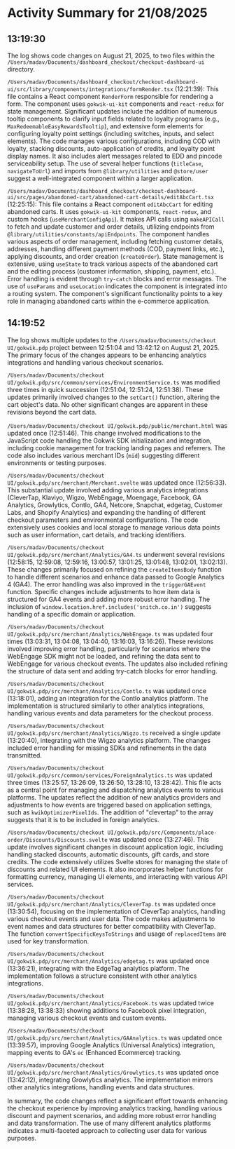 # Activity Summary for 21/08/2025

## 13:19:30
The log shows code changes on August 21, 2025, to two files within the `/Users/madav/Documents/dashboard_checkout/checkout-dashboard-ui` directory.


`/Users/madav/Documents/dashboard_checkout/checkout-dashboard-ui/src/library/components/integrations/formRender.tsx` (12:21:39): This file contains a React component `RenderForm` responsible for rendering a form.  The component uses `gokwik-ui-kit` components and `react-redux` for state management.  Significant updates include the addition of numerous tooltip components to clarify input fields related to loyalty programs (e.g.,  `MaxRedeemableEasyRewardsTooltip`),  and extensive form elements for configuring loyalty point settings (including switches, inputs, and select elements).  The code manages various configurations, including COD with loyalty, stacking discounts, auto-application of credits, and loyalty point display names.  It also includes alert messages related to EDD and pincode serviceability setup.  The use of several helper functions (`titleCase`, `navigateToUrl`) and imports from `@library/utilities` and `@store/user` suggest a well-integrated component within a larger application.

`/Users/madav/Documents/dashboard_checkout/checkout-dashboard-ui/src/pages/abandoned-cart/abandoned-cart-details/editAbcCart.tsx` (12:25:15): This file contains a React component `editAbcCart` for editing abandoned carts.  It uses `gokwik-ui-kit` components, `react-redux`, and custom hooks (`useMerchantConfigApi`). It makes API calls using  `makeAPICall` to fetch and update customer and order details, utilizing endpoints from `@library/utilities/constants/apiEndpoints`.  The component handles various aspects of order management, including fetching customer details, addresses, handling different payment methods (COD, payment links, etc.), applying discounts, and order creation (`createOrder`). State management is extensive, using `useState` to track various aspects of the abandoned cart and the editing process (customer information, shipping, payment, etc.).  Error handling is evident through `try-catch` blocks and error messages. The use of  `useParams` and `useLocation` indicates the component is integrated into a routing system.  The component's significant functionality points to a key role in managing abandoned carts within the e-commerce application.


## 14:19:52
The log shows multiple updates to the `/Users/madav/Documents/checkout UI/gokwik.pdp` project between 12:51:04 and 13:42:12 on August 21, 2025.  The primary focus of the changes appears to be enhancing analytics integrations and handling various checkout scenarios.

`/Users/madav/Documents/checkout UI/gokwik.pdp/src/common/services/EnvironmentService.ts` was modified three times in quick succession (12:51:04, 12:51:24, 12:51:38).  These updates primarily involved changes to the `setCart()` function, altering the cart object's data. No other significant changes are apparent in these revisions beyond the cart data.

`/Users/madav/Documents/checkout UI/gokwik.pdp/public/merchant.html` was updated once (12:51:46).  This change involved modifications to the JavaScript code handling the Gokwik SDK initialization and integration, including cookie management for tracking landing pages and referrers.  The code also includes various merchant IDs (`mid`) suggesting different environments or testing purposes.

`/Users/madav/Documents/checkout UI/gokwik.pdp/src/merchant/Merchant.svelte` was updated once (12:56:33). This substantial update involved adding various analytics integrations (CleverTap, Klaviyo, Wigzo, WebEngage, Moengage, Facebook, GA Analytics, Growlytics, Contlo, GA4, Netcore, Snapchat, edgetag, Customer Labs, and Shopify Analytics) and expanding the handling of different checkout parameters and environmental configurations.  The code extensively uses cookies and local storage to manage various data points such as user information, cart details, and tracking identifiers.

`/Users/madav/Documents/checkout UI/gokwik.pdp/src/merchant/Analytics/GA4.ts` underwent several revisions (12:58:15, 12:59:08, 12:59:16, 13:00:57, 13:01:25, 13:01:48, 13:02:01, 13:02:13). These changes primarily focused on refining the `createItemsBody` function to handle different scenarios and enhance data passed to Google Analytics 4 (GA4).  The error handling was also improved in the `triggerGAEvent` function.  Specific changes include adjustments to how item data is structured for GA4 events and adding more robust error handling.  The inclusion of `window.location.href.includes('snitch.co.in')` suggests handling of a specific domain or application.

`/Users/madav/Documents/checkout UI/gokwik.pdp/src/merchant/Analytics/WebEngage.ts` was updated four times (13:03:31, 13:04:08, 13:04:40, 13:16:03, 13:16:26).  These revisions involved improving error handling, particularly for scenarios where the WebEngage SDK might not be loaded, and refining the data sent to WebEngage for various checkout events. The updates also included  refining the structure of data sent and adding try-catch blocks for error handling.

`/Users/madav/Documents/checkout UI/gokwik.pdp/src/merchant/Analytics/Contlo.ts` was updated once (13:18:01), adding an integration for the Contlo analytics platform.  The implementation is structured similarly to other analytics integrations, handling various events and data parameters for the checkout process.

`/Users/madav/Documents/checkout UI/gokwik.pdp/src/merchant/Analytics/Wigzo.ts` received a single update (13:20:40), integrating with the Wigzo analytics platform. The changes included error handling for missing SDKs and refinements in the data transmitted.

`/Users/madav/Documents/checkout UI/gokwik.pdp/src/common/services/ForeignAnalytics.ts` was updated three times (13:25:57, 13:26:09, 13:26:50, 13:28:10, 13:28:42). This file acts as a central point for managing and dispatching analytics events to various platforms.  The updates reflect the addition of new analytics providers and adjustments to how events are triggered based on application settings, such as `kwikOptimizerPixelIds`. The addition of "clevertap" to the array suggests that it is to be included in foreign analytics.

`/Users/madav/Documents/checkout UI/gokwik.pdp/src/Components/place-order/Discounts/Discounts.svelte` was updated once (13:27:46). This update involves significant changes in discount application logic, including handling stacked discounts, automatic discounts, gift cards, and store credits.  The code extensively utilizes Svelte stores for managing the state of discounts and related UI elements.  It also incorporates helper functions for formatting currency, managing UI elements, and interacting with various API services.

`/Users/madav/Documents/checkout UI/gokwik.pdp/src/merchant/Analytics/CleverTap.ts` was updated once (13:30:54), focusing on the implementation of CleverTap analytics, handling various checkout events and user data.  The code makes adjustments to event names and data structures for better compatibility with CleverTap. The function `convertSpecificKeysToStrings` and usage of `replacedItems` are used for key transformation.


`/Users/madav/Documents/checkout UI/gokwik.pdp/src/merchant/Analytics/edgetag.ts` was updated once (13:36:21), integrating with the EdgeTag analytics platform. The implementation follows a structure consistent with other analytics integrations.

`/Users/madav/Documents/checkout UI/gokwik.pdp/src/merchant/Analytics/Facebook.ts` was updated twice (13:38:28, 13:38:33) showing additions to Facebook pixel integration, managing various checkout events and custom events.

`/Users/madav/Documents/checkout UI/gokwik.pdp/src/merchant/Analytics/GAAnalytics.ts` was updated once (13:39:57), improving Google Analytics (Universal Analytics) integration, mapping events to GA's `ec` (Enhanced Ecommerce) tracking.


`/Users/madav/Documents/checkout UI/gokwik.pdp/src/merchant/Analytics/Growlytics.ts` was updated once (13:42:12), integrating Growlytics analytics. The implementation mirrors other analytics integrations, handling events and data structures.


In summary, the code changes reflect a significant effort towards enhancing the checkout experience by improving analytics tracking, handling various discount and payment scenarios, and adding more robust error handling and data transformation.  The use of many different analytics platforms indicates a multi-faceted approach to collecting user data for various purposes.
